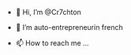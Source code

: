 - 👋 Hi, I’m @Cr7chton
- 👀 I’m auto-entrepreneurin french

- 📫 How to reach me ...

<!---
Cr7chton/Cr7chton is a ✨ special ✨ repository because its `README.md` (this file) appears on your GitHub profile.
You can click the Preview link to take a look at your changes.
--->
